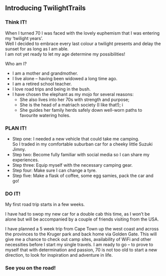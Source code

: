 ## Introducing TwilightTrails

### Think IT!


When I turned 70 I was faced with the lovely euphemism that I was entering my ‘twilight years’.  
Well I decided to embrace every last colour a twilight presents and delay the sunset for as long as I am able.  
I am not yet ready to let my age determine my possibilities!

Who am I?

* I am a mother and grandmother. 
* I live alone – having been widowed a long time ago.
* I am a retired school teacher.
* I love road trips and being in the bush.
* I have chosen the elephant as my mojo for several reasons: 
  + She also lives into her 70s with strength and purpose; 
  + She is the head of a matriach society (I like that!); i
  + She guides her family herds safely down well-worn paths to favourite watering holes. 

### PLAN IT!

* Step one: I needed a new vehicle that could take me camping.  
 So I traded in my comfortable suburban car for a cheeky little Suzuki Jimny. 
* Step two: Become fully familiar with social media so I can share my experiences. 
* Step three: Equip myself with the necessary camping gear. 
* Step four: Make sure I can change a tyre.
* Step five: Make a flask of coffee, some egg samies, pack the car and go!

### DO IT!

My first road trip starts in a few weeks. 

I have had to swop my new car for a double cab this time, 
as I won’t be alone but will be accompanied by a couple of friends visiting from the USA. 

I have planned a 5 week trip from Cape Town up the west coast and across the provinces 
to the Kruger park and back home via Golden Gate. 
This will give me a chance to check out camp sites, 
availability of WiFi and other necessities before I start my single travels. 
I am ready to go – to prove to myself that with determination and passion, 
70 is not too old to start a new direction, to look for inspiration and adventure in life.

### See you on the road!


